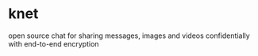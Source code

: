 # knet
open source chat for sharing messages, images and videos confidentially with end-to-end encryption
